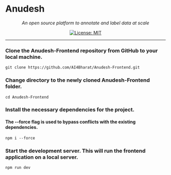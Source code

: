 # Anudesh

<p align="center">
    <em>An open source platform to annotate and label data at scale</em>
</p>


<p align="center">
    <a href="https://opensource.org/licenses/MIT" target="_blank">
        <img src="https://img.shields.io/badge/License-MIT-green.svg" alt="License: MIT">
    </a>
</p>

***

### Clone the Anudesh-Frontend repository from GitHub to your local machine.
    git clone https://github.com/AI4Bharat/Anudesh-Frontend.git

### Change directory to the newly cloned Anudesh-Frontend folder.
    cd Anudesh-Frontend

### Install the necessary dependencies for the project. 
#### The --force flag is used to bypass conflicts with the existing dependencies.
    npm i --force

### Start the development server. This will run the frontend application on a local server.
    npm run dev
